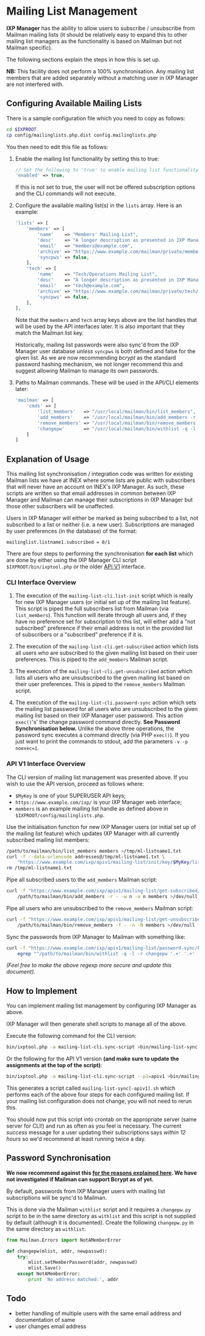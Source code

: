 # Mailing List Management

**IXP Manager** has the ability to allow users to subscribe / unsubscribe from Mailman mailing lists (it should be relatively easy to expand this to other mailing list managers as the functionality is based on Mailman but not Mailman specific).

The following sections explain the steps in how this is set up.

**NB:** This facility does not perform a 100% synchronisation. Any mailing list members that are added separately without a matching user in IXP Manager are not interfered with.

## Configuring Available Mailing Lists

There is a sample configuration file which you need to copy as follows:

```sh
cd $IXPROOT
cp config/mailinglists.php.dist config.mailinglists.php
```

You then need to edit this file as follows:

1. Enable the mailing list functionality by setting this to true:

    ```php
    // Set the following to 'true' to enable mailing list functionality:
    'enabled' => true,
    ```

    If this is not set to true, the user will not be offered subscription options and the CLI commands will not execute.

2. Configure the available mailing list(s) in the `lists` array. Here is an example:

    ```php
    'lists' => [
        'members' => [
            'name'    => "Members' Mailing List",
            'desc'    => "A longer description as presented in IXP Manager.",
            'email'   => "members@example.com",
            'archive' => "https://www.example.com/mailman/private/members/",
            'syncpws' => false,
        ],
        'tech' => [
            'name'    => "Tech/Operations Mailing List",
            'desc'    => "A longer description as presented in IXP Manager.",
            'email'   => "tech@example.com",
            'archive' => "https://www.example.com/mailman/private/tech/"
            'syncpws' => false,
        ],
    ],

    ```

    Note that the `members` and `tech` array keys above are the list handles that will be used by the API interfaces later. It is also important that they match the Mailman list key.

    Historically, mailing list passwords were also sync'd from the IXP Manager user database *unless* `syncpws` is both defined and false for the given list. As we are now recommending *bcrypt* as the standard password hashing mechanism, we not longer recommend this and suggest allowing Mailman to manage its own passwords.

3. Paths to Mailman commands. These will be used in the API/CLI elements later:

    ```php
    'mailman' => [
        'cmds' => [
            'list_members'   => "/usr/local/mailman/bin/list_members",
            'add_members'    => "/usr/local/mailman/bin/add_members -r - -w n -a n",
            'remove_members' => "/usr/local/mailman/bin/remove_members -f - -n -N",
            'changepw'       => "/usr/local/mailman/bin/withlist -q -l -r changepw"
        ]
    ]
    ```


## Explanation of Usage

This mailing list synchronisation / integration code was written for existing Mailman lists we have at INEX where some lists are public with subscribers that will never have an account on INEX's IXP Manager. As such, these scripts are written so that email addresses in common between IXP Manager and Mailman can manage their subscriptions in IXP Manager but those other subscribers will be unaffected.

Users in IXP Manager will either be marked as being subscribed to a list, not subscribed to a list or neither (i.e. a new user). Subscriptions are managed by user preferences (in the database) of the format:

```
mailinglist.listname1.subscribed = 0/1
```

There are four steps to performing the synchronisation **for each list** which are done by either using the IXP Manager CLI script `$IXPROOT/bin/ixptool.php` or the older [API V1](https://github.com/inex/IXP-Manager/wiki/API-V1) interface.

### CLI Interface Overview

1. The execution of the `mailing-list-cli.list-init` script which is really for new IXP Manager users (or initial set up of the mailing list feature). This script is piped the full subscribers list from Mailman (via `list_members`). This function will iterate through all users and, if they have no preference set for subscription to this list, will either add a "not subscribed" preference if their email address is not in the provided list of subscribers or a "subscribed" preference if it is.

2. The execution of the `mailing-list-cli.get-subscribed` action which lists all users who are subscribed to the given mailing list based on their user preferences. This is piped to the `add_members` Mailman script.

3. The execution of the `mailing-list-cli.get-unsubscribed` action which lists all users who are unsubscribed to the given mailing list based on their user preferences. This is piped to the `remove_members` Mailman script.

4. The execution of the `mailing-list-cli.password-sync` action which sets the mailing list password for  all users who are unsubscribed to the given mailing list based on their IXP Manager user password. This action `exec()`'s' the change password command directly. **See Password Synchronisation below.** Unlike the above three operations, the password sync executes a command directly (via PHP `exec()`). If you just want to print the commands to stdout, add the parameters `-v -p noexec=1`.

### API V1 Interface Overview

The CLI version of mailing list management was presented above. If you wish to use the API version, proceed as follows where:

* `$MyKey` is one of your SUPERUSER API keys;
* `https://www.example.com/ixp/` is your IXP Manager web interface;
* `members` is an example mailing list handle as defined above in `$IXPROOT/config/mailinglists.php`.


Use the initialisation function for new IXP Manager users (or initial set up of the mailing list feature) which updates IXP Manager with all currently subscribed mailing list members:

```sh
/path/to/mailman/bin/list_members members >/tmp/ml-listname1.txt
curl -f --data-urlencode addresses@/tmp/ml-listname1.txt \
    "https://www.example.com/ixp/apiv1/mailing-list/init/key/$MyKey/list/members"
rm /tmp/ml-listname1.txt
```

Pipe all subscribed users to the `add_members` Mailman script:

```sh
curl -f "https://www.example.com/ixp/apiv1/mailing-list/get-subscribed/key/$MyKey/list/members" | \
    /path/to/mailman/bin/add_members -r - -w n -a n members >/dev/null
```

Pipe all users who are unsubscribed to the `remove_members` Mailman script:

```sh
curl -f "https://www.example.com/ixp/apiv1/mailing-list/get-unsubscribed/key/$MyKey/list/members" | \
    /path/to/mailman/bin/remove_members -f - -n -N members >/dev/null
```

Sync the passwords from IXP Manager to Mailman with something like:

```sh
curl -f "https://www.example.com/ixp/apiv1/mailing-list/password-sync/key/MyKey/list/listname1" | \
    egrep "^/path/to/mailman/bin/withlist -q -l -r changepw '.+' '.+' '.+'$" | /bin/sh >/dev/null
```

*(Feel free to make the above regexp more secure and update this document).*        


## How to Implement

You can implement mailing list management by configuring IXP Manager as above.

IXP Manager will then generate shell scripts to manage all of the above.

Execute the following command for the CLI version:

```sh
bin/ixptool.php -a mailing-list-cli.sync-script >bin/mailing-list-sync.sh
```

Or the following for the API V1 version **(and make sure to update the assignments at the top of the script)**:

```sh
bin/ixptool.php -a mailing-list-cli.sync-script --p1=apiv1 >bin/mailing-list-sync-apiv1.sh
```

This generates a script called `mailing-list-sync[-apiv1].sh` which performs each of the above four steps for each configured mailing list. If your mailing list configuration does not change, you will not need to rerun this.

You should now put this script into crontab on the appropriate server (same server for CLI!) and run as often as you feel is necessary. The current *success* message for a user updating their subscriptions says *within 12 hours* so we'd recommend at least running twice a day.


## Password Synchronisation

**We now recommend against this [for the reasons explained here](https://github.com/inex/IXP-Manager/wiki/Password-Hashing). We have not investigated if Mailman can support Bcrypt as of yet.**

By default, passwords from IXP Manager users with mailing list subscriptions will be sync'd to Mailman.

This is done via the Mailman `withlist` script and it requires a `changepw.py` script to be in the same directory as `withlist` and this script is not supplied by default (although it is documented). Create the following `changepw.py` in the same directory as `withlist`:

```py
from Mailman.Errors import NotAMemberError

def changepw(mlist, addr, newpasswd):
    try:
        mlist.setMemberPassword(addr, newpasswd)
        mlist.Save()
    except NotAMemberError:
        print 'No address matched:', addr
```

## Todo

* better handling of multiple users with the same email address and documentation of same
* user changes email address
